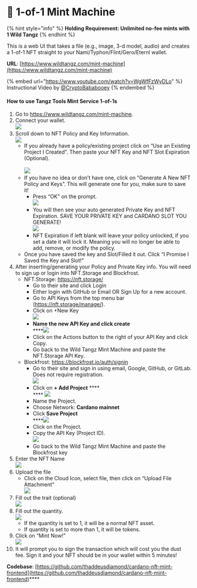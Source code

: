 # 🎨 1-of-1 Mint Machine

{% hint style="info" %}
**Holding Requirement: Unlimited no-fee mints with 1 Wild Tangz**
{% endhint %}

This is a web UI that takes a file (e.g., image, 3-d model, audio) and creates a 1-of-1 NFT straight to your Nami/Typhon/Flint/Gero/Eternl wallet.

**URL**: [https://www.wildtangz.com/mint-machine](https://www.wildtangz.com/mint-machine)

{% embed url="https://www.youtube.com/watch?v=WgWfFzWyDLo" %}
Instructional Video by [@CryptoBababooey](https://twitter.com/CryptoBababooey)
{% endembed %}

#### **How to use Tangz Tools Mint Service 1-of-1s**

1. Go to https://www.wildtangz.com/mint-machine.
2. Connect your wallet.\
   ![](https://lh3.googleusercontent.com/DQIVy2Bzq5s8-ftAGjhXZ1iXOezXFxdGOJBmUqgPwTI-UROcAtZgqAnyns5pSCE7al0AdjF\_waHVXAeX8jc6Qe1T-Dz\_bjVJ6Nv5VWX0uPSSkRl03q4AecIRIyXoVgpiXoatDUTpWdJOw6EOFqFe0-BxcfYxsZFX4KFZHxYiwZiEWAyjFDiz8G14dA)
3. Scroll down to NFT Policy and Key Information.\
   ![](https://lh4.googleusercontent.com/q3J9lktz\_O1qedYdMExG5ul1dBx-On1KQLLBBddotEzKwbrQZLHaQC0OxvUYorMn3bDLn6jpVLIvKF6gfWTCcKaJ9dW86RUkn4KjcHC5xp5YYZgPgK94Z0HKwhxpBD0O41Pv7hJX0uVtk--K9LxSvA-jMbNbgDXmk8fObYsaBtPWPUsUEdzcHAyX9Q)
   * If you already have a policy/existing project click on “Use an Existing Project I Created”. Then paste your NFT Key and NFT Slot Expiration (Optional).\
     \
     ![](https://lh3.googleusercontent.com/GmNrM81SfUhwwHFw2nVY7LHI1Lv\_mXyCozHgTBWCEwKlflT9cCqcIAQZn1P\_PjLV0CL5MIBME\_67cVKpYDgmwbw6FJquWrwHGh6I8fevY5sU5qq01iCCVT4caxljlFfw8sfqU6Z6ddgopvHHBqIuqe3vt2hdUcHlHb069gKnBauOPmNyaSlpiW8uWA)
   * If you have no idea or don’t have one, click on “Generate A New NFT Policy and Keys”. This will generate one for you, make sure to save it!
     * Press “OK” on the prompt.\
       ![](https://lh4.googleusercontent.com/V8NuPKGWoHq1MedyEsPwAowLrcP5pYFr8FXIGvm\_aD4D0CX-ZfH52QuaQzNqj6R0DWjoWjDex63PDsB12N7JS3NWDvt-YbexkTZ0ySDWaWG3-vzdUtgqhRJimVgzTccHEfTSM-dbfyoekuo-x3uaj4h8hA5u7wUvaeiyoXjVPEJdjc6ameu-1RYZmQ)
     * You will then see your auto generated Private Key and NFT Expiration. SAVE YOUR PRIVATE KEY and CARDANO SLOT YOU GENERATE!  \
       &#x20;                              ![](https://lh4.googleusercontent.com/tGf3GEygVf8z6rZ38JqDJHkgSydWh1lKxKJvn-XVkRlIiYzj82OKcogVY\_eFKKDax1rMNPZZ7Jc24qpmz-4pJpeg1OCy6L08bwwcbJy9xpYryCA8wC3I3vFOU3Rg1Q7SVqqpqUpPJ\_e8hkB76coh9BFHzHLglkVEFJuT40mIOIPYXK2vdJ4FTAaY6Q)
     * &#x20;NFT Expiration if left blank will leave your policy unlocked, if you set a date it will lock it. Meaning you will no longer be able to add, remove, or modify the policy.
   * Once you have saved the key and Slot/Filled it out. Click “I Promise I Saved the Key and Slot!”
4. After inserting/generating your Policy and Private Key info. You will need to sign up or login into NFT.Storage and Blockfrost.
   * NFT.Storage: https://nft.storage/
     * Go to their site and click Login&#x20;
     * Either login with GitHub or Email OR Sign Up for a new account.
     * Go to API Keys from the top menu bar (https://nft.storage/manage/).
     * Click on +New Key    \
       &#x20;                                             ![](https://lh6.googleusercontent.com/4pw9UAX9i8pnrOuwQfs7n084IqMS1csMkcrW2h-Bst\_OLQq6zp0gwGYwkKGVZKY0dSe7eXcS8Kh7RaSMPh04h1bCqfT3ngbshCmsusJk4P9AzV9iIr2Oer7dFqtn68Bu5aXS7NHsupoS0gVNUQRNFm54ZPCjww5SfAgV0MszbhPfA5ljo-0nVIvQdQ)
     * **Name the new API Key and click create**\
       ****![](https://lh6.googleusercontent.com/KFmJLi0vnT1hpkflNUV-airL6838drnsb8hd\_ZYHIsRtoRhh2LmGkMymQUQf9ir9mGXJLHOD3GcDzXFsWtzhGxB8kOjkgnpBD0vmQ2RcRW9J6rK6PfJ4XhpJG50\_DP0Suw5m94eaCrXu-wvBI3pBb8Wbr9ZVnySEbT1CEPiPnmVQzZgh6T\_1t\_1n3w)
     * Click on the Actions button to the right of your API Key and click Copy.
     * Go back to the Wild Tangz Mint Machine and paste the NFT.Storage API Key.
   * Blockfrost: https://blockfrost.io/auth/signin
     * Go to their site and sign in using email, Google, GitHub, or GitLab. Does not require registration.\
       ![](https://lh6.googleusercontent.com/owjDNH0wS\_sejwpDjeulspKA9BWZPjsvCG8jLlovtMvILCumbfN1q8CtQcPS9MYBCTH3eJQeZaFcJorQkXwz6Y9PWhYo4m5EQtS18RR\_RkGUXYyACdA4EsfqEwrMqsgy4HiZ\_6UnFN2i\_rHc6SU73gTE0vnEkItMGa2n\_02rWqrYV1McPr9QcVzljg)
     * Click on **+ Add Project** **** \
       &#x20;                                                ****                                                 ![](https://lh6.googleusercontent.com/TJQqYKyMYOEegjMqBuDCaAKsVz-yBC2lZzOz8\_rw4caYN5OCtAoQfvgtxB0ehllLJ1NJ03q8E-ipxLieVJevnurhGIFdpCQEaaJ-cFwbl3-q9f\_0uJlHRVPPpWDuVBDijgk6ic1TDiohzIm\_bW4AiDjUYcO5VljLj06mZMAS41zkH-mMlBlAE8nS5A)
     * Name the Project.
     * Choose Network: **Cardano mainnet**&#x20;
     * Click **Save Project**         \
       ****![](https://lh6.googleusercontent.com/2J2c0MV-FL\_cSev8yByKBbli349lssqlFtHCmWKY6GvhIS7bYns8JsK0MtTW26yduMk6OsW8jnSMOA8XsDafGl2X7L91cGRHGlJ7iG51rETxdPFObjoSe3fMW6wIZQT5cbJXWd-\_tx6f47ZDnXvhoD8QjIhtZGQ1S18ld3ubDaW6meEip7nwZ8ilUw)
     * Click on the Project.&#x20;
     * Copy the API Key (Project ID).\
       ![](https://lh5.googleusercontent.com/-gJ18RUjLo5ppwbuXNEAY0jeI7UApfSC7y4hqir1K3VPFNvAqSr2sfROqiBRxbwFzLKAoD5IXFQTo6MCNOaV08omXYfZo5KtPVCWD03bEtjsQGc5DTO2zH\_v4b2q2wCQR7o4zS\_SglEi8hsudAr4ZWqss6fSQHj80I3ZtvbLN4AyErjksrseOuYR0Q)
     * Go back to the Wild Tangz Mint Machine and paste the Blockfrost key
5. Enter the NFT Name           \
   &#x20;            ![](https://lh3.googleusercontent.com/d1WT8a1SF57ALyi44bie9HM1PTYTg2RTRVdGzSTNh6cHRzsIP5gJbjUww3BURePPxQIhzzfnDH0bQTZxMcdkE\_9I7G0rkpta2tJd2UFMWII-CZRysKfbQRZ30cdeD9GeswC7YC8jg8NEM72SgoXFjxxJdXC9mjqabaifeYDB6GVQYSezRyl30Xv0hQ)
6. Upload the file
   * Click on the Cloud Icon, select file, then click on “Upload File Attachment”\
     ![](https://lh5.googleusercontent.com/0afhTAuRbJGnaoQXJCr9M3OZNRTi0behOYdbNlspRnsV00Em1kw1bBIRCImZQTS1KqSRxUprOjdxvFSvj1xut20CEuLEdR\_vTFs4VLp07vVBHxKmginhtOrC3QT5MHIQRUGBIBS3l8PBCbgYUS7dIJUUq75by43xmJ2VdrOKcqasmaHuZe62DRLv3Q)
7. Fill out the trait (optional)\
   ![](https://lh6.googleusercontent.com/uqyDE0ox6zViPQz8NO3zMS9PsQno-aV0554dQdpnBcEXy8\_Emhg7x\_GEPmojJaagSZm2nScTrMRaydE04o-j2NVgPJM5Qvu\_y9bpCZJYq6CFWl9ldrPymehLk65\_AueigOvUsQx-Kv9nbzUr\_YQKKHqwA9jHHTUZW8eqGhEyk\_acR4jxWTBOTQIuZw)
8. Fill out the quantity.\
   ![](https://lh6.googleusercontent.com/6V-EXA4ZlnETCX9r6GqCnv4G13WLZocDjRGAVs-kq\_4Vhwi98vn7kOxv2P6196bGsfjcOithOmV86bJ5a1ggtExlfxqmYxLqq6G5rn2DWerG1v7kI-wGKSdNElrkzlrxz9uDKanUn2TcGMkq55zwFs640CFXHOjH3cSmpL82CaEmkVotGO9Im7qvzQ)
   * If the quantity is set to 1, it will be a normal NFT asset.&#x20;
   * If quantity is set to more than 1, it will be tokens.
9. Click on “Mint Now!”\
   ![](https://lh3.googleusercontent.com/BD1SLwsTDdL6cn\_GdBa3lwWojIJoV02cXXYdq2s5ZAVBQhO9rNkLbzENVVc-NkeKmpF7KnRUaal0XT--xuOm64ADFjzVKGJOxETr4V7guSjwyDY8WXfvOj1qnAJBwBVKePeCfymNzJ43PVJK654p5xbQugd2-33XHMfmCdsbkUS7wlMrCF09NGPUaw)
10. It will prompt you to sign the transaction which will cost you the dust fee. Sign it and your NFT should be in your wallet within 5 minutes!

**Codebase**: [https://github.com/thaddeusdiamond/cardano-nft-mint-frontend](https://github.com/thaddeusdiamond/cardano-nft-mint-frontend)****
